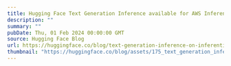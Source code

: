 ```yaml
---
title: Hugging Face Text Generation Inference available for AWS Inferentia2
description: ""
summary: ""
pubDate: Thu, 01 Feb 2024 00:00:00 GMT
source: Hugging Face Blog
url: https://huggingface.co/blog/text-generation-inference-on-inferentia2
thumbnail: "https://huggingface.co/blog/assets/175_text_generation_inference_on_inferentia2/thumbnail.jpg"
---
```


